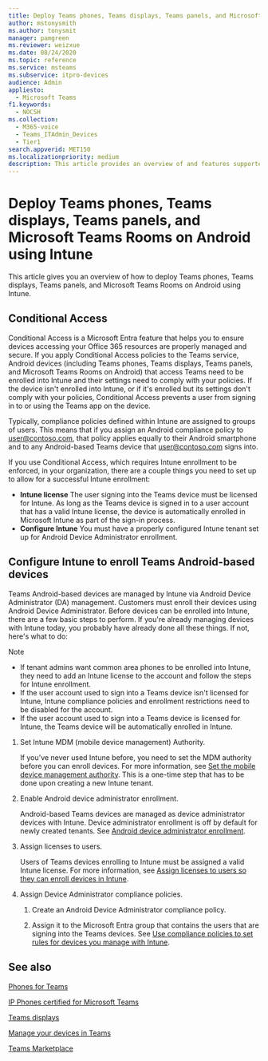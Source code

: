```yaml
---
title: Deploy Teams phones, Teams displays, Teams panels, and Microsoft Teams Rooms on Android using Intune
author: mstonysmith
ms.author: tonysmit
manager: pamgreen
ms.reviewer: weizxue
ms.date: 08/24/2020
ms.topic: reference
ms.service: msteams
ms.subservice: itpro-devices
audience: Admin
appliesto: 
  - Microsoft Teams
f1.keywords: 
  - NOCSH
ms.collection: 
  - M365-voice
  - Teams_ITAdmin_Devices
  - Tier1
search.appverid: MET150
ms.localizationpriority: medium
description: This article provides an overview of and features supported by Microsoft Teams Android devices.
---
```


# Deploy Teams phones, Teams displays, Teams panels, and Microsoft Teams Rooms on Android using Intune

This article gives you an overview of how to deploy Teams phones, Teams displays, Teams panels, and Microsoft Teams Rooms on Android using Intune.

## Conditional Access

Conditional Access is a Microsoft Entra feature that helps you to ensure devices accessing your Office 365 resources are properly managed and secure. If you apply Conditional Access policies to the Teams service, Android devices (including Teams phones, Teams displays, Teams panels, and Microsoft Teams Rooms on Android) that access Teams need to be enrolled into Intune and their settings need to comply with your policies. If the device isn't enrolled into Intune, or if it's enrolled but its settings don't comply with your policies, Conditional Access prevents a user from signing in to or using the Teams app on the device.

Typically, compliance policies defined within Intune are assigned to groups of users.  This means that if you assign an Android compliance policy to user@contoso.com, that policy applies equally to their Android smartphone and to any Android-based Teams device that user@contoso.com signs into.

If you use Conditional Access, which requires Intune enrollment to be enforced, in your organization, there are a couple things you need to set up to allow for a successful Intune enrollment:

- **Intune license** The user signing into the Teams device must be licensed for Intune.  As long as the Teams device is signed in to a user account that has a valid Intune license, the device is automatically enrolled in Microsoft Intune as part of the sign-in process.
- **Configure Intune** You must have a properly configured Intune tenant set up for Android Device Administrator enrollment.

## Configure Intune to enroll Teams Android-based devices

Teams Android-based devices are managed by Intune via Android Device Administrator (DA) management. Customers must enroll their devices using Android Device Administrator. Before devices can be enrolled into Intune, there are a few basic steps to perform.  If you're already managing devices with Intune today, you probably have already done all these things. If not, here's what to do:

> [!NOTE]
> - If tenant admins want common area phones to be enrolled into Intune, they need to add an Intune license to the account and follow the steps for Intune enrollment.
> - If the user account used to sign into a Teams device isn't licensed for Intune,
> Intune compliance policies and enrollment restrictions need to be disabled for the account.
> - If the user account used to sign into a Teams device is licensed for Intune, 
> the Teams device will be automatically enrolled in Intune.



1. Set Intune MDM (mobile device management) Authority.  

   If you've never used Intune before, you need to set the MDM authority before you can enroll devices. For more information, see [Set the mobile device management authority](/intune/fundamentals/mdm-authority-set).  This is a one-time step that has to be done upon creating a new Intune tenant.
1. Enable Android device administrator enrollment.
  
   Android-based Teams devices are managed as device administrator devices with Intune.  Device administrator enrollment is off by default for newly created tenants. See [Android device administrator enrollment](/intune/enrollment/android-enroll-device-administrator).
1. Assign licenses to users. 
 
   Users of Teams devices enrolling to Intune must be assigned a valid Intune license. For more information, see [Assign licenses to users so they can enroll devices in Intune](/intune/fundamentals/licenses-assign).
1. Assign Device Administrator compliance policies.  

   1. Create an Android Device Administrator compliance policy.

   1. Assign it to the Microsoft Entra group that contains the users that are signing into the Teams devices. See [Use compliance policies to set rules for devices you manage with Intune](/mem/intune/protect/device-compliance-get-started).

## See also

[Phones for Teams](phones-for-teams.md)

[IP Phones certified for Microsoft Teams](teams-ip-phones.md)

[Teams displays](teams-displays.md)

[Manage your devices in Teams](device-management.md)

[Teams Marketplace](https://office.com/teamsdevices)
